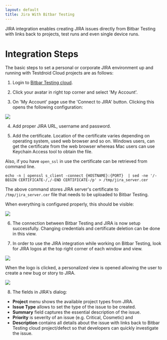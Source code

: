 ```yaml
---
layout: default
title: Jira With Bitbar Testing
---
```


JIRA integration enables creating JIRA issues directly from Bitbar Testing with links back to projects, test runs and even single device runs.

# Integration Steps

The basic steps to set a personal or corporate JIRA environment up and running with Testdroid Cloud projects are as follows:

1) Login to [Bitbar Testing cloud](https://cloud.testdroid.com/).

2) Click your avatar in right top corner and select 'My Account'.

3) On 'My Account' page use the 'Connect to JIRA' button. Clicking this opens the following configuration:

![]({{site.github.url}}/assets/testdroid-cloud-integration/jira/jira-integration-connection.png)

4) Add proper JIRA URL, username and password.

5) Add the certificate. Location of the certificate varies depending on operating system, used web browser and so on. Windows users, can get the certificate from the web browser whereas Mac users can use Keychain Access tool to obtain the file. 

Also, if you have `open_ssl` in use the certificate can be retrieved from command line.

```
echo -n | openssl s_client -connect {HOSTNAME}:{PORT}  | sed -ne '/-BEGIN CERTIFICATE-/,/-END CERTIFICATE-/p' > /tmp/jira_server.cer
```

The above command stores JIRA server's certificate to `/tmp/jira_server.cer` file that needs to be uploaded to Bitbar Testing.

When everything is configured properly, this should be visible:

![]({{site.github.url}}/assets/testdroid-cloud-integration/jira/jira-integration-update.png)

6) The connection between Bitbar Testing and JIRA is now setup successfully. Changing credentials and certificate deletion can be done in this view.

7) In order to use the JIRA integration while working on Bitbar Testing, look for JIRA logos at the top right corner of each window and view. 

![]({{site.github.url}}/assets/testdroid-cloud-integration/jira/jira_logo_in_cloud.png)

When the logo is clicked, a personalized view is opened allowing the user to create a new bug or story to JIRA.

![]({{site.github.url}}/assets/testdroid-cloud-integration/jira/jira-integration-create-issue.png)

8) The fields in JIRA's dialog:

  * **Project** menu shows the available project types from JIRA. 
  * **Issue Type** allows to set the type of the issue to be created. 
  * **Summary** field captures the essential description of the issue. 
  * **Priority** is severity of an issue (e.g. Critical, Cosmetic) and
  * **Description** contains all details about the issue with links back to Bitbar Testing cloud project/defect so that developers can quickly investigate the issue.
